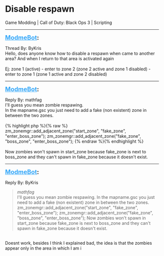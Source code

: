 # Disable respawn
Game Modding | Call of Duty: Black Ops 3 | Scripting

---
<strong style="font-size: 1.4em;"><span style="text-decoration: underline;text-decoration-color: #34a7f9;"><span style="color:#34a7f9;">ModmeBot</span></span>:</strong>

<p>Thread By: ByKris<br />Hello, does anyone know how to disable a respawn when came to another area? And when I return to that area is activated again<br /> <br />Ej: zone 1 (active) - enter to zone 2 (zone 2 active and zone 1 disabled) - enter to zone 1 (zone 1 active and zone 2 disabled)</p>

---
<strong style="font-size: 1.4em;"><span style="text-decoration: underline;text-decoration-color: #34a7f9;"><span style="color:#34a7f9;">ModmeBot</span></span>:</strong>

<p>Reply By: mathfag<br />I&#39;ll guess you mean zombie respawing.<br />In the mapname.gsc you just need to add a fake (non existent) zone in between the two zones.<br /> <br />{% highlight php %}{% raw %}
zm_zonemgr::add_adjacent_zone("start_zone", "fake_zone", "enter_boss_zone");
    zm_zonemgr::add_adjacent_zone("fake_zone", "boss_zone", "enter_boss_zone");
{% endraw %}{% endhighlight %}
 <br /> <br />Now zombies won&#39;t spawn in start_zone because fake_zone is next to boss_zone and they can&#39;t spawn in fake_zone because it doesn&#39;t exist.</p>

---
<strong style="font-size: 1.4em;"><span style="text-decoration: underline;text-decoration-color: #34a7f9;"><span style="color:#34a7f9;">ModmeBot</span></span>:</strong>

<p>Reply By: ByKris<br /><blockquote><em>mathfag</em><br />I&#39;ll guess you mean zombie respawing. In the mapname.gsc you just need to add a fake (non existent) zone in between the two zones.   zm_zonemgr::add_adjacent_zone(&quot;start_zone&quot;, &quot;fake_zone&quot;, &quot;enter_boss_zone&quot;); zm_zonemgr::add_adjacent_zone(&quot;fake_zone&quot;, &quot;boss_zone&quot;, &quot;enter_boss_zone&quot;);     Now zombies won&#39;t spawn in start_zone because fake_zone is next to boss_zone and they can&#39;t spawn in fake_zone because it doesn&#39;t exist.</blockquote><br /> Doesnt work, besides I think I explained bad, the idea is that the zombies appear only in the area in which I am i</p>
